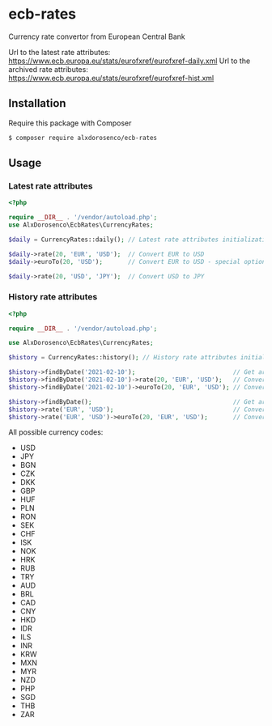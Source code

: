 # ecb-rates
Currency rate convertor from European Central Bank

Url to the latest rate attributes:   https://www.ecb.europa.eu/stats/eurofxref/eurofxref-daily.xml
Url to the archived rate attributes: https://www.ecb.europa.eu/stats/eurofxref/eurofxref-hist.xml

## Installation
Require this package with Composer

```bash
$ composer require alxdorosenco/ecb-rates
```

## Usage

### Latest rate attributes

```php
<?php

require __DIR__ . '/vendor/autoload.php';
use AlxDorosenco\EcbRates\CurrencyRates;

$daily = CurrencyRates::daily(); // Latest rate attributes initialization

$daily->rate(20, 'EUR', 'USD');  // Convert EUR to USD
$daily->euroTo(20, 'USD');       // Convert EUR to USD - special option

$daily->rate(20, 'USD', 'JPY');  // Convert USD to JPY

```

### History rate attributes

```php
<?php

require __DIR__ . '/vendor/autoload.php';

use AlxDorosenco\EcbRates\CurrencyRates;

$history = CurrencyRates::history(); // History rate attributes initialization

$history->findByDate('2021-02-10');                           // Get array of the rate attributes to the 2021-02-10 date
$history->findByDate('2021-02-10')->rate(20, 'EUR', 'USD');   // Convert EUR to USD from the rate attributes to the 2021-02-10 date
$history->findByDate('2021-02-10')->euroTo(20, 'EUR', 'USD'); // Convert EUR to USD from the rate attributes to the 2021-02-10 date - special option

$history->findByDate();                                       // Get array of the latest rate attributes
$history->rate('EUR', 'USD');                                 // Convert EUR to USD from the latest rate attributes
$history->rate('EUR', 'USD')->euroTo(20, 'EUR', 'USD');       // Convert EUR to USD from the latest rate attributes - special option

```

All possible currency codes:
* USD
* JPY
* BGN
* CZK
* DKK
* GBP
* HUF
* PLN
* RON
* SEK
* CHF
* ISK
* NOK
* HRK
* RUB
* TRY
* AUD
* BRL
* CAD
* CNY
* HKD
* IDR
* ILS
* INR
* KRW
* MXN
* MYR
* NZD
* PHP
* SGD
* THB
* ZAR
